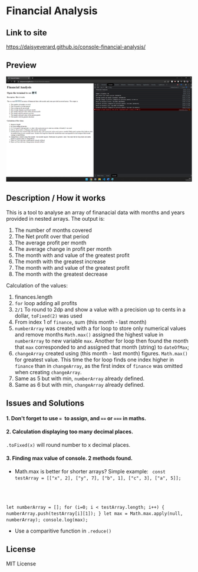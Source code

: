 # Financial Analysis

## Link to site

https://daisyeverard.github.io/console-financial-analysis/

## Preview

<p align="center">
  <img src="./assets/preview.png" width="800" alt="screenshot of site">
</p>

## Description / How it works
This is a tool to analyse an array of finanacial data with months and years provided in nested arrays. The output is: 
1. The number of months covered
2. The Net profit over that period
3. The average profit per month
4. The average change in profit per month
5. The month with and value of the greatest profit
6. The month with the greatest increase
7. The month with and value of the greatest profit
8. The month with the greatest decrease

Calculation of the values: 
1. finances.length
2. `for` loop adding all profits
3. `2/1` To round to 2dp and show a value with a precision up to cents in a dollar, `toFixed(2)` was used
4. From index 1 of `finance`, sum (this month - last month)
5. `numberArray` was created with a for loop to store only numerical values and remove months
`Math.max()` assigned the highest value in `numberArray` to new variable `max`.
Another for loop then found the month that `max` corresponded to and assigned that month (string) to `dateOfMax`;
6. `changeArray` created using (this month - last month) figures. `Math.max()` for greatest value. This time the for loop finds one index higher in `finance` than in `changeArray`, as the first index of `finance` was omitted when creating `changeArray`.
7. Same as 5 but with min, `numberArray` already defined.
8. Same as 6 but with min, `changeArray` already defined.

## Issues and Solutions

#### 1. Don't forget to use `= `to assign, and `==` or `===` in maths. 

#### 2. Calculation displaying too many decimal places. 
`.toFixed(x)` will round number to x decimal places.

#### 3. Finding max value of console. 2 methods found. 

- Math.max is better for shorter arrays?  Simple example: 
<code> const testArray = [["x", 2], ["y", 7], ["b", 1], ["c", 3], ["a", 5]]; 

let numberArray = []; 
for (i=0; i < testArray.length; i++) {
    numberArray.push(testArray[i][1]); 
}
let max = Math.max.apply(null, numberArray);
console.log(max); </code>

- Use a comparitive function in `.reduce()`

## License

MIT License
